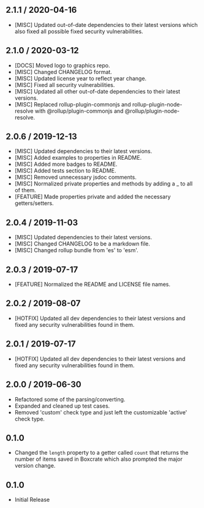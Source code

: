 ## 2.1.1 / 2020-04-16
- [MISC] Updated out-of-date dependencies to their latest versions which also fixed all possible fixed security vulnerabilities.

## 2.1.0 / 2020-03-12
- [DOCS] Moved logo to graphics repo.
- [MISC] Changed CHANGELOG format.
- [MISC] Updated license year to reflect year change.
- [MISC] Fixed all security vulnerabilities.
- [MISC] Updated all other out-of-date dependencies to their latest versions.
- [MISC] Replaced rollup-plugin-commonjs and rollup-plugin-node-resolve with @rollup/plugin-commonjs and @rollup/plugin-node-resolve.

## 2.0.6 / 2019-12-13
- [MISC] Updated dependencies to their latest versions.
- [MISC] Added examples to properties in README.
- [MISC] Added more badges to README.
- [MISC] Added tests section to README.
- [MISC] Removed unnecessary jsdoc comments.
- [MISC] Normalized private properties and methods by adding a _ to all of them.
- [FEATURE] Made properties private and added the necessary getters/setters.

## 2.0.4 / 2019-11-03
- [MISC] Updated dependencies to their latest versions.
- [MISC] Changed CHANGELOG to be a markdown file.
- [MISC] Changed rollup bundle from 'es' to 'esm'.

## 2.0.3 / 2019-07-17
- [FEATURE] Normalized the README and LICENSE file names.

## 2.0.2 / 2019-08-07
- [HOTFIX] Updated all dev dependencies to their latest versions and fixed any security vulnerabilities found in them.

## 2.0.1 / 2019-07-17
- [HOTFIX] Updated all dev dependencies to their latest versions and fixed any security vulnerabilities found in them.

## 2.0.0 / 2019-06-30
- Refactored some of the parsing/converting.
- Expanded and cleaned up test cases.
- Removed 'custom' check type and just left the customizable 'active' check type.

## 0.1.0
- Changed the `length` property to a getter called `count` that returns the number of items saved in Boxcrate which also prompted the major version change.

## 0.1.0
- Initial Release